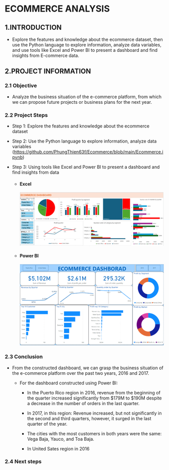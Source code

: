 # ECOMMERCE ANALYSIS
## 1.INTRODUCTION
- Explore the features and knowledge about the ecommerce dataset, then use the Python language to explore information, analyze data variables, and use tools like Excel and Power BI to present a dashboard and find insights from E-commerce data.
## 2.PROJECT INFORMATION
### 2.1 Objective
- Analyze the business situation of the e-commerce platform, from which we can propose future projects or business plans for the next year.
### 2.2 Project Steps
- Step 1: Explore the features and knowledge about the ecommerce dataset
- Step 2: Use the Python language to explore information, analyze data variables
  (https://github.com/PhungThien63f/Ecommerce/blob/main/Ecommerce.ipynb)
- Step 3: Using tools like Excel and Power BI to present a dashboard and find insights from data
  
  - #### Excel
    ![markdown](https://github.com/PhungThien63f/Ecommerce/blob/main/Excel.png)
    
  - #### Power BI
    ![markdown](https://github.com/PhungThien63f/Ecommerce/blob/main/Power_BI.png)
### 2.3 Conclusion
- From the constructed dashboard, we can grasp the business situation of the e-commerce platform over the past two years, 2016 and 2017.
  - For the dashboard constructed using Power BI:
    
    - In the Puerto Rico region in 2016, revenue from the beginning of the quarter increased significantly from $179M to $190M despite a decrease in the number of orders in the last quarter.
    - In 2017, in this region: Revenue increased, but not significantly in the second and third quarters, however, it surged in the last quarter of the year.
    - The cities with the most customers in both years were the same: Vega Baja, Yauco, and Toa Baja.
 
    - In United Sates region in 2016
  
### 2.4 Next steps

  
 
    
  
  
